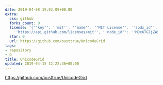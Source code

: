 ```yaml
---
date: 2019-04-08 19:03:09+00:00
extra:
  css: github
  forks_count: 0
  license: '{''key'': ''mit'', ''name'': ''MIT License'', ''spdx_id'': ''MIT'', ''url'':
    ''https://api.github.com/licenses/mit'', ''node_id'': ''MDc6TGljZW5zZTEz''}'
  star: 0
  url: https://github.com/ousttrue/UnicodeGrid
tags:
- repository
- D
title: UnicodeGrid
updated: 2019-04-15 12:22:36+00:00
---
```


<https://github.com/ousttrue/UnicodeGrid>
